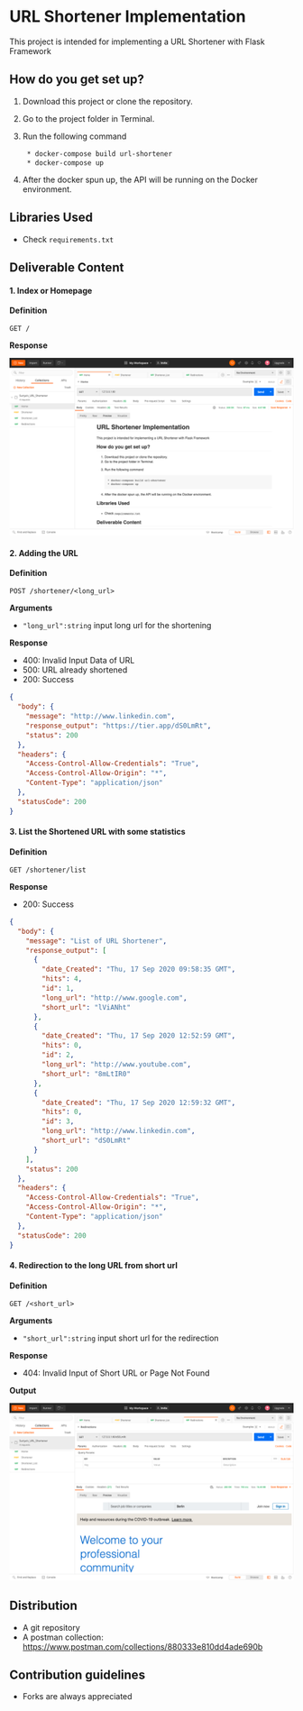 # URL Shortener Implementation #
This project is intended for implementing a URL Shortener with Flask Framework


## How do you get set up? ##
1. Download this project or clone the repository.
2. Go to the project folder in Terminal.
3. Run the following command

        * docker-compose build url-shortener
        * docker-compose up
        
4. After the docker spun up, the API will be running on the Docker environment.


## Libraries Used ##

- Check `requirements.txt`

## Deliverable Content ##

#### 1. Index or Homepage ####
**Definition**

`GET /`

**Response**

![Screenshot](screenshots/0.png)

#### 2. Adding the URL ####
**Definition**

`POST /shortener/<long_url>`

**Arguments**

- `"long_url":string` input long url for the shortening

**Response**

- 400: Invalid Input Data of URL
- 500: URL already shortened
- 200: Success

```json
{
  "body": {
    "message": "http://www.linkedin.com",
    "response_output": "https://tier.app/dS0LmRt",
    "status": 200
  },
  "headers": {
    "Access-Control-Allow-Credentials": "True",
    "Access-Control-Allow-Origin": "*",
    "Content-Type": "application/json"
  },
  "statusCode": 200
}
```

#### 3. List the Shortened URL with some statistics ####
**Definition**

`GET /shortener/list`

**Response**

- 200: Success

```json
{
  "body": {
    "message": "List of URL Shortener",
    "response_output": [
      {
        "date_Created": "Thu, 17 Sep 2020 09:58:35 GMT",
        "hits": 4,
        "id": 1,
        "long_url": "http://www.google.com",
        "short_url": "lViANht"
      },
      {
        "date_Created": "Thu, 17 Sep 2020 12:52:59 GMT",
        "hits": 0,
        "id": 2,
        "long_url": "http://www.youtube.com",
        "short_url": "8mLtIR0"
      },
      {
        "date_Created": "Thu, 17 Sep 2020 12:59:32 GMT",
        "hits": 0,
        "id": 3,
        "long_url": "http://www.linkedin.com",
        "short_url": "dS0LmRt"
      }
    ],
    "status": 200
  },
  "headers": {
    "Access-Control-Allow-Credentials": "True",
    "Access-Control-Allow-Origin": "*",
    "Content-Type": "application/json"
  },
  "statusCode": 200
}
```

#### 4. Redirection to the long URL from short url ####
**Definition**

`GET /<short_url>`

**Arguments**

- `"short_url":string` input short url for the redirection

**Response**

- 404: Invalid Input of Short URL or Page Not Found

**Output**

![Screenshot](screenshots/1.png)




## Distribution ##
- A git repository
- A postman collection: https://www.postman.com/collections/880333e810dd4ade690b


## Contribution guidelines ##
- Forks are always appreciated




 
         
      
 
